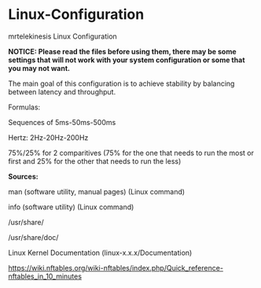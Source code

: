 # Linux-Configuration
mrtelekinesis Linux Configuration

**NOTICE: Please read the files before using them, there may be some settings that will not work with your system configuration or some that you may not want.**

The main goal of this configuration is to achieve stability by balancing between latency and throughput.

Formulas:

Sequences of 5ms-50ms-500ms

Hertz: 2Hz-20Hz-200Hz

75%/25% for 2 comparitives (75% for the one that needs to run the most or first and 25% for the other that needs to run the less)

**Sources:**

man (software utility, manual pages) (Linux command)

info (software utility) (Linux command)

/usr/share/

/usr/share/doc/

Linux Kernel Documentation (linux-x.x.x/Documentation)

https://wiki.nftables.org/wiki-nftables/index.php/Quick_reference-nftables_in_10_minutes
